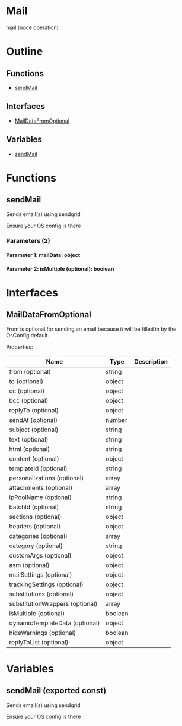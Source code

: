 # Mail

mail (node operation)



# Outline

## Functions

- [sendMail](#sendMail)

## Interfaces

- [MailDataFromOptional](#maildatafromoptional)

## Variables

- [sendMail](#sendmail)



# Functions

## sendMail

Sends email(s) using sendgrid

Ensure your OS config is there




### Parameters (2)

#### Parameter 1: mailData: object

#### Parameter 2: isMultiple (optional): boolean

# Interfaces

## MailDataFromOptional

From is optional for sending an email because it will be filled in by the OsConfig default.





Properties: 

 | Name | Type | Description |
|---|---|---|
| from (optional) | string |  |
| to (optional) | object |  |
| cc (optional) | object |  |
| bcc (optional) | object |  |
| replyTo (optional) | object |  |
| sendAt (optional) | number |  |
| subject (optional) | string |  |
| text (optional) | string |  |
| html (optional) | string |  |
| content (optional) | object |  |
| templateId (optional) | string |  |
| personalizations (optional) | array |  |
| attachments (optional) | array |  |
| ipPoolName (optional) | string |  |
| batchId (optional) | string |  |
| sections (optional) | object |  |
| headers (optional) | object |  |
| categories (optional) | array |  |
| category (optional) | string |  |
| customArgs (optional) | object |  |
| asm (optional) | object |  |
| mailSettings (optional) | object |  |
| trackingSettings (optional) | object |  |
| substitutions (optional) | object |  |
| substitutionWrappers (optional) | array |  |
| isMultiple (optional) | boolean |  |
| dynamicTemplateData (optional) | object |  |
| hideWarnings (optional) | boolean |  |
| replyToList (optional) | object |  |


# Variables

## sendMail (exported const)

Sends email(s) using sendgrid

Ensure your OS config is there

